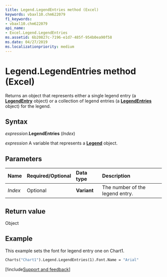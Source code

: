 ```yaml
---
title: Legend.LegendEntries method (Excel)
keywords: vbaxl10.chm622079
f1_keywords:
- vbaxl10.chm622079
api_name:
- Excel.Legend.LegendEntries
ms.assetid: 6b20827c-7196-e1d7-485f-954b0ea90f58
ms.date: 04/27/2019
ms.localizationpriority: medium
---
```



# Legend.LegendEntries method (Excel)

Returns an object that represents either a single legend entry (a **[LegendEntry](Excel.LegendEntry(object).md)** object) or a collection of legend entries (a **[LegendEntries](Excel.LegendEntries(object).md)** object) for the legend.


## Syntax

_expression_.**LegendEntries** (_Index_)

_expression_ A variable that represents a **[Legend](excel.legend(object).md)** object.


## Parameters

|Name|Required/Optional|Data type|Description|
|:-----|:-----|:-----|:-----|
| _Index_|Optional| **Variant**|The number of the legend entry.|

## Return value

Object


## Example

This example sets the font for legend entry one on Chart1.

```vb
Charts("Chart1").Legend.LegendEntries(1).Font.Name = "Arial"
```



[!include[Support and feedback](~/includes/feedback-boilerplate.md)]